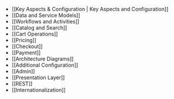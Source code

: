 - [[Key Aspects & Configuration | Key Aspects and Configuration]]
- [[Data and Service Models]]
- [[Workflows and Activities]]
- [[Catalog and Search]]
- [[Cart Operations]]
- [[Pricing]]
- [[Checkout]]
- [[Payment]]
- [[Architecture Diagrams]]
- [[Additional Configuration]]
- [[Admin]]
- [[Presentation Layer]]
- [[REST]]
- [[Internationalization]]
